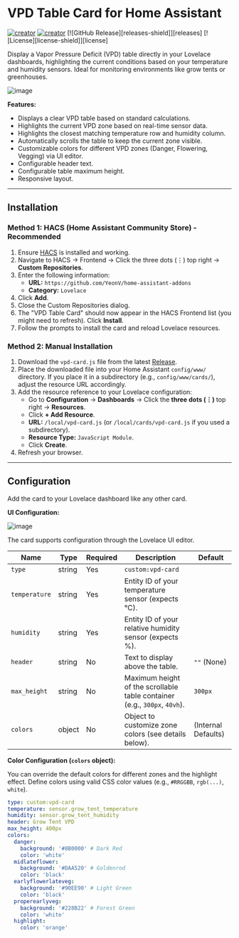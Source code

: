 # VPD Table Card for Home Assistant


[![creator](https://img.shields.io/badge/CREATOR-Yeon-blue.svg?logo=github&logoColor=white)](https://github.com/YeonV) [![creator](https://img.shields.io/badge/A.K.A-Blade-darkred.svg?logo=github&logoColor=white)](https://github.com/YeonV)
[![GitHub Release][releases-shield]][releases]
[![License][license-shield]][license]

<!-- Optional: Add shields for HACS default, downloads, etc. if you track them -->

Display a Vapor Pressure Deficit (VPD) table directly in your Lovelace dashboards, highlighting the current conditions based on your temperature and humidity sensors. Ideal for monitoring environments like grow tents or greenhouses.

![image](https://github.com/user-attachments/assets/9f8e0b78-11cc-4d2e-be79-0ad5b682c09c)

**Features:**

*   Displays a clear VPD table based on standard calculations.
*   Highlights the current VPD zone based on real-time sensor data.
*   Highlights the closest matching temperature row and humidity column.
*   Automatically scrolls the table to keep the current zone visible.
*   Customizable colors for different VPD zones (Danger, Flowering, Vegging) via UI editor.
*   Configurable header text.
*   Configurable table maximum height.
*   Responsive layout.

---

## Installation

### Method 1: HACS (Home Assistant Community Store) - Recommended

1.  Ensure [HACS](https://hacs.xyz/) is installed and working.
2.  Navigate to HACS -> Frontend -> Click the three dots (⋮) top right -> **Custom Repositories**.
3.  Enter the following information:
    *   **URL:** `https://github.com/YeonV/home-assistant-addons`
    *   **Category:** `Lovelace`
4.  Click **Add**.
5.  Close the Custom Repositories dialog.
6.  The "VPD Table Card" should now appear in the HACS Frontend list (you might need to refresh). Click **Install**.
7.  Follow the prompts to install the card and reload Lovelace resources.

### Method 2: Manual Installation

1.  Download the `vpd-card.js` file from the latest [Release](https://github.com/YeonV/home-assistant-addons/releases).
2.  Place the downloaded file into your Home Assistant `config/www/` directory. If you place it in a subdirectory (e.g., `config/www/cards/`), adjust the resource URL accordingly.
3.  Add the resource reference to your Lovelace configuration:
    *   Go to **Configuration** -> **Dashboards** -> Click the **three dots (⋮)** top right -> **Resources**.
    *   Click **+ Add Resource**.
    *   **URL:** `/local/vpd-card.js` (or `/local/cards/vpd-card.js` if you used a subdirectory).
    *   **Resource Type:** `JavaScript Module`.
    *   Click **Create**.
4.  Refresh your browser.

---

## Configuration

Add the card to your Lovelace dashboard like any other card.

**UI Configuration:**

![image](https://github.com/user-attachments/assets/dec6537e-8150-408c-901c-14c6aa63f94d)


The card supports configuration through the Lovelace UI editor.

| Name          | Type    | Required | Description                                                                 | Default                  |
|---------------|---------|----------|-----------------------------------------------------------------------------|--------------------------|
| `type`        | string  | Yes      | `custom:vpd-card`                                                           |                          |
| `temperature` | string  | Yes      | Entity ID of your temperature sensor (expects °C).                          |                          |
| `humidity`    | string  | Yes      | Entity ID of your relative humidity sensor (expects %).                     |                          |
| `header`      | string  | No       | Text to display above the table.                                            | `""` (None)              |
| `max_height`  | string  | No       | Maximum height of the scrollable table container (e.g., `300px`, `40vh`).   | `300px`                  |
| `colors`      | object  | No       | Object to customize zone colors (see details below).                        | (Internal Defaults)      |

**Color Configuration (`colors` object):**

You can override the default colors for different zones and the highlight effect. Define colors using valid CSS color values (e.g., `#RRGGBB`, `rgb(...)`, `white`).

```yaml
type: custom:vpd-card
temperature: sensor.grow_tent_temperature
humidity: sensor.grow_tent_humidity
header: Grow Tent VPD
max_height: 400px
colors:
  danger:
    background: '#8B0000' # Dark Red
    color: 'white'
  midlateflower:
    background: '#DAA520' # Goldenrod
    color: 'black'
  earlyflowerlateveg:
    background: '#90EE90' # Light Green
    color: 'black'
  properearlyveg:
    background: '#228B22' # Forest Green
    color: 'white'
  highlight:
    color: 'orange'
